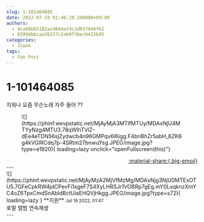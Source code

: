 ```yaml
---
slug: 1-101464085
date: 2022-07-19 01:46:28.246000+09:00
authors:
  - dca08b65182acd64dafdc1d037840f62
  - 6599dbbcaa26237c2ab0f3becb421b45
categories:
  - Jiwon
tags:
  - Fan Post
---
```


# 1-101464085

<div class="post-container" markdown="1">
<div class="content-container md-sidebar__scrollwrap" markdown="1">

지워나 요즘 무슨노래 자주 들어 ?? 
<figure markdown="1">
![](https://phinf.wevpstatic.net/MjAyMjA3MTlfMTUy/MDAxNjU4MTYyNzg4MTU3.78qWlhTVlZ-dEe4eTDN56sjZydwcb4n96GMPqv6l6igg.F4bnBhZr5abH_6ZK6g4kVGIRCdq7p-4SRtm27bnwuYsg.JPEG/image.jpg?type=e1920){ loading=lazy onclick="openFullscreen(this)"}
</figure>


</div>
</div>

<div style="text-align: right;" markdown="1">
<a href="https://weverse.io/fromis9/fanpost/1-101464085" style="text-align: right;">:material-share:{.big-emoji}</a>
</div>
---

<div class="comments-container md-sidebar__scrollwrap" markdown="1">
<div class="comment" markdown="1">
<div class='id-container' markdown="1">
![](https://phinf.wevpstatic.net/MjAyMzA2MjVfMzMg/MDAxNjg3NjU0MTExOTU5.7GFeCpkRW4jdCPevFi1sgeF7S4XyLHRSJr1VOBRp7gEg.mY0LxqknzXmYC4oZ6TpxCmdSnAbldBctUiaEHQVjHkgg.JPEG/image.jpg?type=s72){ loading=lazy }
**<span class="artist">지원</span>** <small>Jul 19 2022, 01:47</small><br>
</div>
<div class='comment-body' markdown="1">
포말 앨범 연속재생
</div>
</div>
</div>
---
